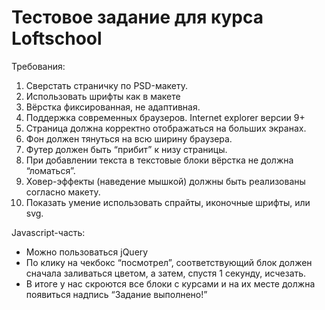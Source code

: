 # Тестовое задание для курса Loftschool

Требования:
	
1. Сверстать страничку по PSD-макету.
2. Использовать шрифты как в макете
3. Вёрстка фиксированная, не адаптивная.
4. Поддержка современных браузеров. Internet explorer версии 9+
5. Страница должна корректно отображаться на больших экранах.
6. Фон должен тянуться на всю ширину браузера.
7. Футер должен быть “прибит” к низу страницы.
8. При добавлении текста в текстовые блоки вёрстка не должна “ломаться”.
9. Ховер-эффекты (наведение мышкой) должны быть реализованы согласно макету.
10. Показать умение использовать спрайты, иконочные шрифты, или svg.

Javascript-часть:
* Можно пользоваться jQuery
* По клику на чекбокс “посмотрел”, соответствующий блок должен сначала заливаться цветом, а затем, спустя 1 секунду, исчезать.
* В итоге у нас скроются все блоки с курсами и на их месте должна появиться надпись “Задание выполнено!”
